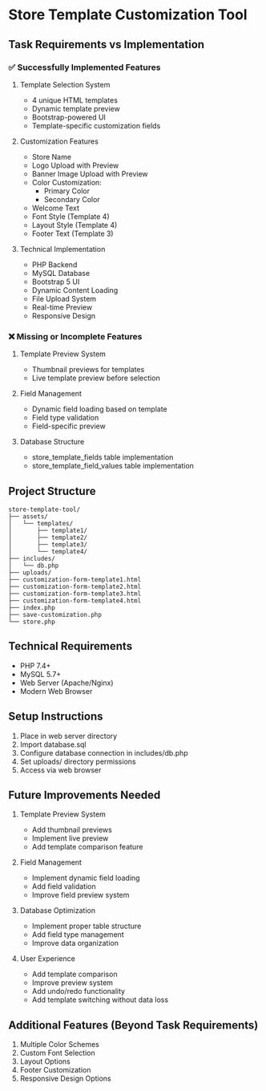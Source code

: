 # Store Template Customization Tool

## Task Requirements vs Implementation

### ✅ Successfully Implemented Features

1. Template Selection System
   - 4 unique HTML templates
   - Dynamic template preview
   - Bootstrap-powered UI
   - Template-specific customization fields

2. Customization Features
   - Store Name
   - Logo Upload with Preview
   - Banner Image Upload with Preview
   - Color Customization:
     - Primary Color
     - Secondary Color
   - Welcome Text
   - Font Style (Template 4)
   - Layout Style (Template 4)
   - Footer Text (Template 3)

3. Technical Implementation
   - PHP Backend
   - MySQL Database
   - Bootstrap 5 UI
   - Dynamic Content Loading
   - File Upload System
   - Real-time Preview
   - Responsive Design

### ❌ Missing or Incomplete Features

1. Template Preview System
   - Thumbnail previews for templates
   - Live template preview before selection

2. Field Management
   - Dynamic field loading based on template
   - Field type validation
   - Field-specific preview

3. Database Structure
   - store_template_fields table implementation
   - store_template_field_values table implementation

## Project Structure
```
store-template-tool/
├── assets/
│   └── templates/
│       ├── template1/
│       ├── template2/
│       ├── template3/
│       └── template4/
├── includes/
│   └── db.php
├── uploads/
├── customization-form-template1.html
├── customization-form-template2.html
├── customization-form-template3.html
├── customization-form-template4.html
├── index.php
├── save-customization.php
└── store.php
```

## Technical Requirements
- PHP 7.4+
- MySQL 5.7+
- Web Server (Apache/Nginx)
- Modern Web Browser

## Setup Instructions
1. Place in web server directory
2. Import database.sql
3. Configure database connection in includes/db.php
4. Set uploads/ directory permissions
5. Access via web browser

## Future Improvements Needed
1. Template Preview System
   - Add thumbnail previews
   - Implement live preview
   - Add template comparison feature

2. Field Management
   - Implement dynamic field loading
   - Add field validation
   - Improve field preview system

3. Database Optimization
   - Implement proper table structure
   - Add field type management
   - Improve data organization

4. User Experience
   - Add template comparison
   - Improve preview system
   - Add undo/redo functionality
   - Add template switching without data loss

## Additional Features (Beyond Task Requirements)
1. Multiple Color Schemes
2. Custom Font Selection
3. Layout Options
4. Footer Customization
5. Responsive Design Options

